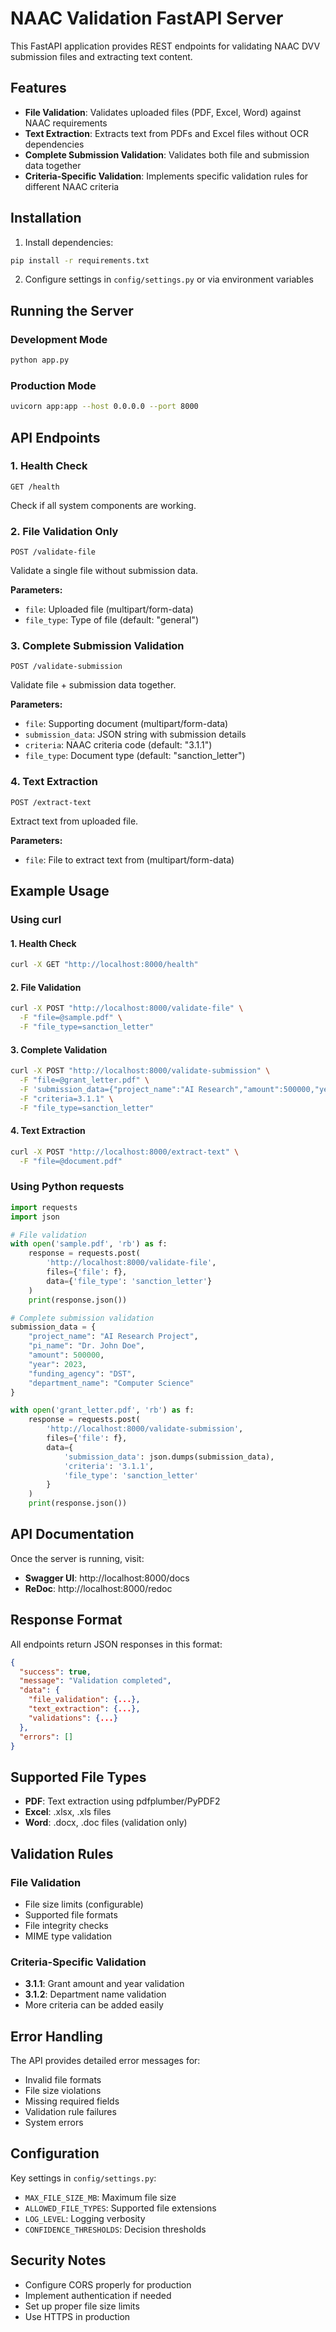# NAAC Validation FastAPI Server

This FastAPI application provides REST endpoints for validating NAAC DVV submission files and extracting text content.

## Features

- **File Validation**: Validates uploaded files (PDF, Excel, Word) against NAAC requirements
- **Text Extraction**: Extracts text from PDFs and Excel files without OCR dependencies
- **Complete Submission Validation**: Validates both file and submission data together
- **Criteria-Specific Validation**: Implements specific validation rules for different NAAC criteria

## Installation

1. Install dependencies:
```bash
pip install -r requirements.txt
```

2. Configure settings in `config/settings.py` or via environment variables

## Running the Server

### Development Mode
```bash
python app.py
```

### Production Mode
```bash
uvicorn app:app --host 0.0.0.0 --port 8000
```

## API Endpoints

### 1. Health Check
```
GET /health
```
Check if all system components are working.

### 2. File Validation Only
```
POST /validate-file
```
Validate a single file without submission data.

**Parameters:**
- `file`: Uploaded file (multipart/form-data)
- `file_type`: Type of file (default: "general")

### 3. Complete Submission Validation
```
POST /validate-submission
```
Validate file + submission data together.

**Parameters:**
- `file`: Supporting document (multipart/form-data)
- `submission_data`: JSON string with submission details
- `criteria`: NAAC criteria code (default: "3.1.1")
- `file_type`: Document type (default: "sanction_letter")

### 4. Text Extraction
```
POST /extract-text
```
Extract text from uploaded file.

**Parameters:**
- `file`: File to extract text from (multipart/form-data)

## Example Usage

### Using curl

#### 1. Health Check
```bash
curl -X GET "http://localhost:8000/health"
```

#### 2. File Validation
```bash
curl -X POST "http://localhost:8000/validate-file" \
  -F "file=@sample.pdf" \
  -F "file_type=sanction_letter"
```

#### 3. Complete Validation
```bash
curl -X POST "http://localhost:8000/validate-submission" \
  -F "file=@grant_letter.pdf" \
  -F 'submission_data={"project_name":"AI Research","amount":500000,"year":2023}' \
  -F "criteria=3.1.1" \
  -F "file_type=sanction_letter"
```

#### 4. Text Extraction
```bash
curl -X POST "http://localhost:8000/extract-text" \
  -F "file=@document.pdf"
```

### Using Python requests

```python
import requests
import json

# File validation
with open('sample.pdf', 'rb') as f:
    response = requests.post(
        'http://localhost:8000/validate-file',
        files={'file': f},
        data={'file_type': 'sanction_letter'}
    )
    print(response.json())

# Complete submission validation
submission_data = {
    "project_name": "AI Research Project",
    "pi_name": "Dr. John Doe",
    "amount": 500000,
    "year": 2023,
    "funding_agency": "DST",
    "department_name": "Computer Science"
}

with open('grant_letter.pdf', 'rb') as f:
    response = requests.post(
        'http://localhost:8000/validate-submission',
        files={'file': f},
        data={
            'submission_data': json.dumps(submission_data),
            'criteria': '3.1.1',
            'file_type': 'sanction_letter'
        }
    )
    print(response.json())
```

## API Documentation

Once the server is running, visit:
- **Swagger UI**: http://localhost:8000/docs
- **ReDoc**: http://localhost:8000/redoc

## Response Format

All endpoints return JSON responses in this format:

```json
{
  "success": true,
  "message": "Validation completed",
  "data": {
    "file_validation": {...},
    "text_extraction": {...},
    "validations": {...}
  },
  "errors": []
}
```

## Supported File Types

- **PDF**: Text extraction using pdfplumber/PyPDF2
- **Excel**: .xlsx, .xls files
- **Word**: .docx, .doc files (validation only)

## Validation Rules

### File Validation
- File size limits (configurable)
- Supported file formats
- File integrity checks
- MIME type validation

### Criteria-Specific Validation
- **3.1.1**: Grant amount and year validation
- **3.1.2**: Department name validation
- More criteria can be added easily

## Error Handling

The API provides detailed error messages for:
- Invalid file formats
- File size violations
- Missing required fields
- Validation rule failures
- System errors

## Configuration

Key settings in `config/settings.py`:
- `MAX_FILE_SIZE_MB`: Maximum file size
- `ALLOWED_FILE_TYPES`: Supported file extensions
- `LOG_LEVEL`: Logging verbosity
- `CONFIDENCE_THRESHOLDS`: Decision thresholds

## Security Notes

- Configure CORS properly for production
- Implement authentication if needed
- Set up proper file size limits
- Use HTTPS in production